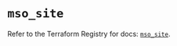 # `mso_site`

Refer to the Terraform Registry for docs: [`mso_site`](https://registry.terraform.io/providers/ciscodevnet/mso/1.5.3/docs/resources/site).

